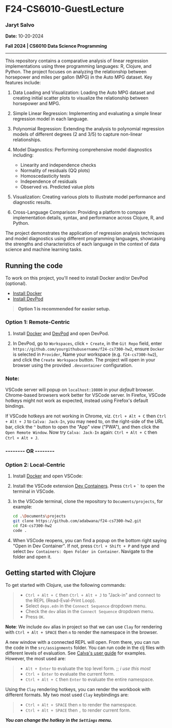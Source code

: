 # F24-CS6010-GuestLecture

### Jaryt Salvo
**Date:** 10-20-2024

**Fall 2024 | CS6010 Data Science Programming**

*************

This repository contains a comparative analysis of linear regression implementations using three programming languages: R, Clojure, and Python. The project focuses on analyzing the relationship between horsepower and miles per gallon (MPG) in the Auto MPG dataset. Key features include:

1. Data Loading and Visualization: Loading the Auto MPG dataset and creating initial scatter plots to visualize the relationship between horsepower and MPG.

2. Simple Linear Regression: Implementing and evaluating a simple linear regression model in each language.

3. Polynomial Regression: Extending the analysis to polynomial regression models of different degrees (2 and 3/5) to capture non-linear relationships.

4. Model Diagnostics: Performing comprehensive model diagnostics including:
   - Linearity and independence checks
   - Normality of residuals (QQ plots)
   - Homoscedasticity tests
   - Independence of residuals
   - Observed vs. Predicted value plots

5. Visualization: Creating various plots to illustrate model performance and diagnostic results.

6. Cross-Language Comparison: Providing a platform to compare implementation details, syntax, and performance across Clojure, R, and Python.

The project demonstrates the application of regression analysis techniques and model diagnostics using different programming languages, showcasing the strengths and characteristics of each language in the context of data science and machine learning tasks.

## Running the code

To work on this project, you'll need to install Docker and/or DevPod (optional). 

   - [Install Docker](https://docs.docker.com/get-docker/)
   - [Install DevPod](https://devpod.sh/)

> **Option 1 is recommended for easier setup.**

### **Option 1: Remote-Centric** 

1. Install [Docker](https://docs.docker.com/get-docker/) and [DevPod](https://devpod.sh/) and open DevPod.

2. In DevPod, go to `Workspaces`, click `+ Create`, in the `Git Repo` field, enter `https://github.com/yourgithubusername/f24-cs7300-hw2`, ensure `Docker` is selected in `Provider`, Name your workspace (e.g. `f24-cs7300-hw2`), and click the `Create Workspace` button. The project will open in your browser using the provided `.devcontainer` configuration.

### **Note**: 

VSCode server will popup on `localhost:10800` in your *default* browser. Chrome-based browsers work better for VSCode server. In Firefox, VSCode hotkeys might not work as expected, instead using Firefox's default bindings. 

If VSCode hotkeys are not working in Chrome, viz. `Ctrl + Alt + C` then `Ctrl + Alt + J` to `Calva: Jack-In`, you may need to, on the right-side of the URL bar, click the `^` button to open the "App" view ("PWA"), and then click the `Open Remote Window`. Now try `Calva: Jack-In` again: `Ctrl + Alt + C` then `Ctrl + Alt + J`.


### -------- **OR** --------


### **Option 2: Local-Centric** 

1. Install [Docker](https://docs.docker.com/get-docker/) and open VSCode:

2. Install the VSCode extension [Dev Containers](https://marketplace.visualstudio.com/items?itemName=ms-vscode-remote.remote-containers). Press `Ctrl` `+` `` ` `` to open the terminal in VSCode.

3. In the VSCode terminal, clone the repository to `Documents/projects`, for example:

   ```bash
   cd .\Documents\projects
   git clone https://github.com/adabwana/f24-cs7300-hw2.git
   cd f24-cs7300-hw2
   code .
   ```

4. When VSCode reopens, you can find a popup on the bottom right saying "Open in Dev Container". If not, press `Ctrl + Shift + P` and type and select `Dev Containers: Open Folder in Container`. Navigate to the folder and open it.

## Getting started with Clojure
To get started with Clojure, use the following commands:

> - `Ctrl + Alt + C` then `Ctrl + Alt + J` to "Jack-in" and connect to the REPL (Read-Eval-Print Loop).
> - Select `deps.edn` in the `Connect Sequence` dropdown menu.
> - Check the `dev` alias in the `Connect Sequence` dropdown menu.
> - Press `OK`.

**Note**: We include `dev` alias in project so that we can use `Clay` for rendering with `Ctrl + Alt + SPACE` then `n` to render the namespace in the browser.

A new window with a connected REPL will open. From there, you can run the code in the `src/assignments` folder. You can run code in the clj files with different levels of evaluation. See [Calva's user guide](https://calva.io/eval-tips/) for examples. However, the most used are:

> - `Alt + Enter` to evaluate the top level form. ;; *i use this most*
> - `Ctrl + Enter` to evaluate the current form.
> - `Ctrl + Alt + C` then `Enter` to evaluate the entire namespace.

Using the `Clay` rendering hotkeys, you can render the workbook with different formats. My two most used `Clay` keybindings are:

> - `Ctrl + Alt + SPACE` then `n` to render the namespace.
> - `Ctrl + Alt + SPACE` then `,` to render current form.

***You can change the hotkey in the `Settings` menu.***